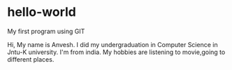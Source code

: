 # hello-world
My first program using GIT

Hi, My name is Anvesh.
I did my undergraduation in Computer Science in Jntu-K university.
I'm from india.
My hobbies are listening to movie,going to different places.
